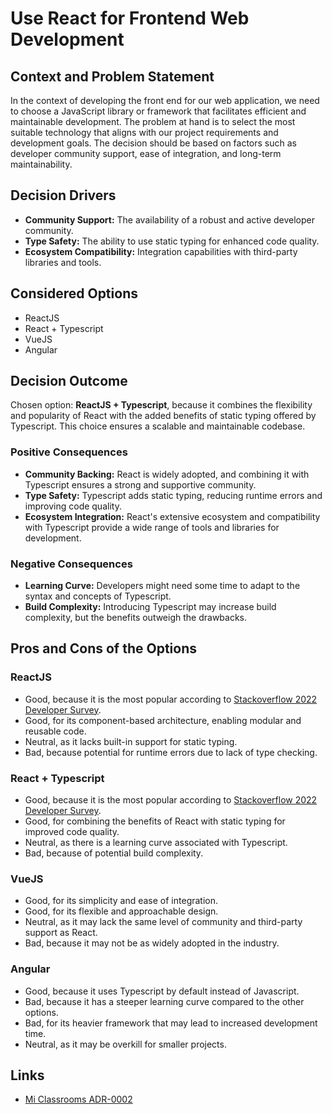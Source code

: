 # Use React for Frontend Web Development

## Context and Problem Statement

In the context of developing the front end for our web application, we need to choose a JavaScript library or framework that facilitates efficient and maintainable development. The problem at hand is to select the most suitable technology that aligns with our project requirements and development goals. The decision should be based on factors such as developer community support, ease of integration, and long-term maintainability.

## Decision Drivers

* **Community Support:** The availability of a robust and active developer community.
* **Type Safety:** The ability to use static typing for enhanced code quality.
* **Ecosystem Compatibility:** Integration capabilities with third-party libraries and tools.

## Considered Options

* ReactJS
* React + Typescript
* VueJS
* Angular

## Decision Outcome

Chosen option: **ReactJS + Typescript**, because it combines the flexibility and popularity of React with the added benefits of static typing offered by Typescript. This choice ensures a scalable and maintainable codebase.

### Positive Consequences

* **Community Backing:** React is widely adopted, and combining it with Typescript ensures a strong and supportive community.
* **Type Safety:** Typescript adds static typing, reducing runtime errors and improving code quality.
* **Ecosystem Integration:** React's extensive ecosystem and compatibility with Typescript provide a wide range of tools and libraries for development.

### Negative Consequences

* **Learning Curve:** Developers might need some time to adapt to the syntax and concepts of Typescript.
* **Build Complexity:** Introducing Typescript may increase build complexity, but the benefits outweigh the drawbacks.

## Pros and Cons of the Options

### ReactJS

* Good, because it is the most popular according to [Stackoverflow 2022 Developer Survey](https://survey.stackoverflow.co/2022/#technology-most-popular-technologies).
* Good, for its component-based architecture, enabling modular and reusable code.
* Neutral, as it lacks built-in support for static typing.
* Bad, because potential for runtime errors due to lack of type checking.

### React + Typescript

* Good, because it is the most popular according to [Stackoverflow 2022 Developer Survey](https://survey.stackoverflow.co/2022/#technology-most-popular-technologies).
* Good, for combining the benefits of React with static typing for improved code quality.
* Neutral, as there is a learning curve associated with Typescript.
* Bad, because of potential build complexity.

### VueJS

* Good, for its simplicity and ease of integration.
* Good, for its flexible and approachable design.
* Neutral, as it may lack the same level of community and third-party support as React.
* Bad, because it may not be as widely adopted in the industry.

### Angular

* Good, because it uses Typescript by default instead of Javascript.
* Bad, because it has a steeper learning curve compared to the other options.
* Bad, for its heavier framework that may lead to increased development time.
* Neutral, as it may be overkill for smaller projects.

## Links
- [Mi Classrooms ADR-0002](https://github.com/mi-classroom/mi-web-technologien-beiboot-ss2022-Moosgloeckchen/blob/be96353229bb0514241963bb8b1d32fe4bd153f8/docs/decisions/0002-react-frontend.md)
